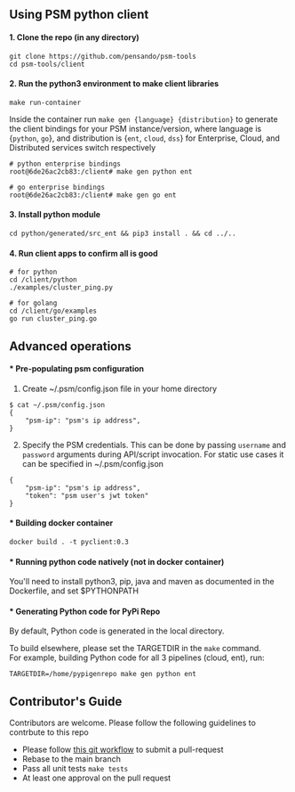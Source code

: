 ## Using PSM python client

#### 1. Clone the repo (in any directory)
```
git clone https://github.com/pensando/psm-tools
cd psm-tools/client
```

#### 2. Run the python3 environment to make client libraries
```
make run-container
```
Inside the container run `make gen {language} {distribution}` to generate the client bindings for your PSM instance/version, where language is {`python`, `go`}, and distribution is {`ent`, `cloud`, `dss`} for  Enterprise, Cloud, and Distributed services switch respectively

```
# python enterprise bindings
root@6de26ac2cb83:/client# make gen python ent

# go enterprise bindings
root@6de26ac2cb83:/client# make gen go ent
```

#### 3. Install python module
```
cd python/generated/src_ent && pip3 install . && cd ../..
```

#### 4. Run client apps to confirm all is good
```
# for python 
cd /client/python
./examples/cluster_ping.py

# for golang
cd /client/go/examples
go run cluster_ping.go
```

## Advanced operations

#### * Pre-populating psm configuration
1. Create ~/.psm/config.json file in your home directory
```
$ cat ~/.psm/config.json
{
    "psm-ip": "psm's ip address",
}
```

2. Specify the PSM credentials. This can be done by passing `username` and `password` arguments during API/script invocation. For static use cases it can be specified in ~/.psm/config.json
```
{
    "psm-ip": "psm's ip address",
    "token": "psm user's jwt token"
}
```

#### * Building docker container
```
docker build . -t pyclient:0.3
```

#### * Running python code natively (not in docker container)
You'll need to install python3, pip, java and maven as documented in the Dockerfile, and set $PYTHONPATH 

#### * Generating Python code for PyPi Repo

By default, Python code is generated in the local directory.

To build elsewhere, please set the TARGETDIR in the `make` command.   
For example, building Python code for all 3 pipelines (cloud, ent), run:

```
TARGETDIR=/home/pypigenrepo make gen python ent
```

## Contributor's Guide
Contributors are welcome. Please follow the following guidelines to contrbute to this repo
* Please follow [this git workflow](./docs/git-workflow.md) to submit a pull-request
* Rebase to the main branch
* Pass all unit tests `make tests`
* At least one approval on the pull request
